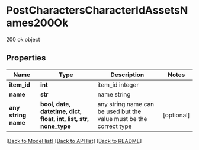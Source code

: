 # PostCharactersCharacterIdAssetsNames200Ok

200 ok object

## Properties
Name | Type | Description | Notes
------------ | ------------- | ------------- | -------------
**item_id** | **int** | item_id integer | 
**name** | **str** | name string | 
**any string name** | **bool, date, datetime, dict, float, int, list, str, none_type** | any string name can be used but the value must be the correct type | [optional]

[[Back to Model list]](../README.md#documentation-for-models) [[Back to API list]](../README.md#documentation-for-api-endpoints) [[Back to README]](../README.md)


